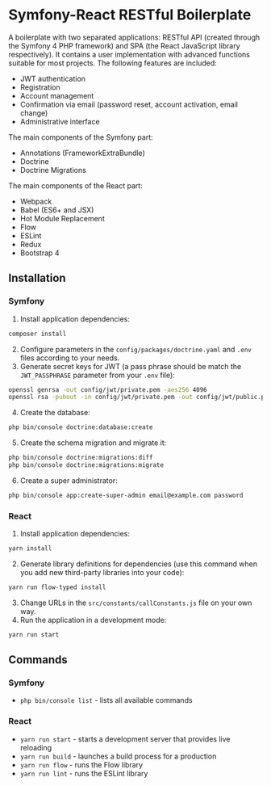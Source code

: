 # Symfony-React RESTful Boilerplate

A boilerplate with two separated applications: RESTful API (created through the Symfony 4 PHP framework) and SPA (the React JavaScript library respectively).
It contains a user implementation with advanced functions suitable for most projects. The following features are included:

- JWT authentication
- Registration
- Account management
- Confirmation via email (password reset, account activation, email change)
- Administrative interface

The main components of the Symfony part:

- Annotations (FrameworkExtraBundle)
- Doctrine
- Doctrine Migrations

The main components of the React part:

- Webpack
- Babel (ES6+ and JSX)
- Hot Module Replacement
- Flow
- ESLint
- Redux
- Bootstrap 4

## Installation

### Symfony

1. Install application dependencies:
```bash
composer install
```
2. Configure parameters in the `config/packages/doctrine.yaml` and `.env` files according to your needs.
3. Generate secret keys for JWT (a pass phrase should be match the `JWT_PASSPHRASE` parameter from your `.env` file):
```bash
openssl genrsa -out config/jwt/private.pem -aes256 4096
openssl rsa -pubout -in config/jwt/private.pem -out config/jwt/public.pem
```
4. Create the database:
```bash
php bin/console doctrine:database:create
```
5. Create the schema migration and migrate it:
```bash
php bin/console doctrine:migrations:diff
php bin/console doctrine:migrations:migrate
```
6. Create a super administrator:
```bash
php bin/console app:create-super-admin email@example.com password
```

### React

1. Install application dependencies:
```bash
yarn install
```
2. Generate library definitions for dependencies (use this command when you add new third-party libraries into your code):
```bash
yarn run flow-typed install
```
3. Change URLs in the `src/constants/callConstants.js` file on your own way.
4. Run the application in a development mode:
```bash
yarn run start
```

## Commands

### Symfony

- `php bin/console list` - lists all available commands

### React

- `yarn run start` - starts a development server that provides live reloading
- `yarn run build` - launches a build process for a production
- `yarn run flow` - runs the Flow library
- `yarn run lint` - runs the ESLint library
